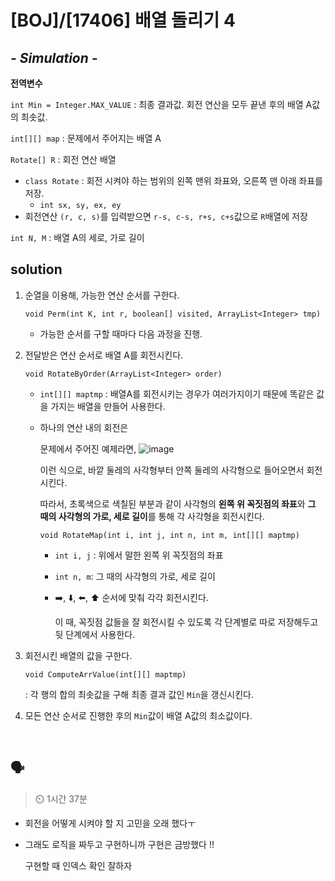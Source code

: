 # [BOJ]/[17406] 배열 돌리기 4

## *- Simulation -*

**전역변수**

`int Min = Integer.MAX_VALUE` : 최종 결과값. 회전 연산을 모두 끝낸 후의 배열 A값의 최솟값.

`int[][] map` : 문제에서 주어지는 배열 A

`Rotate[] R` : 회전 연산 배열

* `class Rotate` : 회전 시켜야 하는 범위의 왼쪽 맨위 좌표와, 오른쪽 맨 아래 좌표를 저장.
  * `int sx, sy, ex, ey`
* 회전연산 `(r, c, s)`를 입력받으면 `r-s, c-s, r+s, c+s`값으로 `R`배열에 저장

`int N, M` : 배열 A의 세로, 가로 길이

## solution

1. 순열을 이용해, 가능한 연산 순서를 구한다.

   `void Perm(int K, int r, boolean[] visited, ArrayList<Integer> tmp)`

   * 가능한 순서를 구할 때마다 다음 과정을 진행.

2. 전달받은 연산 순서로 배열 A를 회전시킨다.

   `void RotateByOrder(ArrayList<Integer> order)`

   * `int[][] maptmp` : 배열A를 회전시키는 경우가 여러가지이기 때문에 똑같은 값을 가지는 배열을 만들어 사용한다.

   * 하나의 연산 내의 회전은

     문제에서 주어진 예제라면, ![image](https://user-images.githubusercontent.com/33208360/114886685-b6647880-9e42-11eb-890d-f6fdbc118ebe.png)

     

     이런 식으로, 바깥 둘레의 사각형부터 안쪽 둘레의 사각형으로 들어오면서 회전시킨다.

     따라서, 초록색으로 색칠된 부분과 같이 사각형의 **왼쪽 위 꼭짓점의 좌표**와 **그 때의 사각형의 가로, 세로 길이**를 통해 각 사각형을 회전시킨다.

     `void RotateMap(int i, int j, int n, int m, int[][] maptmp)`

     * `int i, j` : 위에서 말한 왼쪽 위 꼭짓점의 좌표

     * `int n, m`: 그 때의 사각형의 가로, 세로 길이

     * :arrow_right:, :arrow_down:, :arrow_left:, :arrow_up: 순서에 맞춰 각각 회전시킨다.

       이 때, 꼭짓점 값들을 잘 회전시킬 수 있도록 각 단계별로 따로 저장해두고 뒷 단계에서 사용한다.

3. 회전시킨 배열의 값을 구한다.

   `void ComputeArrValue(int[][] maptmp)`

   : 각 행의 합의 최솟값을 구해 최종 결과 값인 `Min`을 갱신시킨다.

4. 모든 연산 순서로 진행한 후의 `Min`값이 배열 A값의 최소값이다.

<br>

## :speaking_head:

> :timer_clock: 1시간 37분

* 회전을 어떻게 시켜야 할 지 고민을 오래 했다ㅜ

* 그래도 로직을 짜두고 구현하니까 구현은 금방했다 !!

  구현할 때 인덱스 확인 잘하자 

